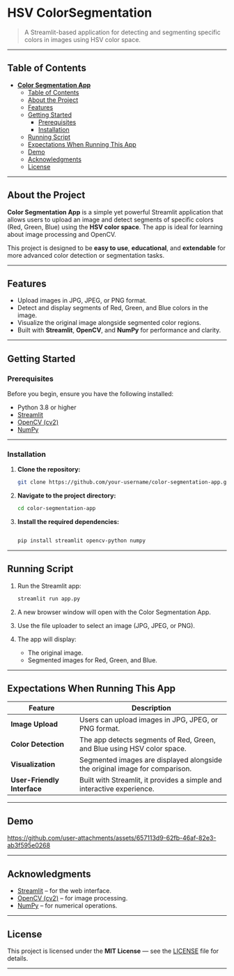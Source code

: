 # **HSV ColorSegmentation**

> A Streamlit-based application for detecting and segmenting specific colors in images using HSV color space.

---

## Table of Contents

- [**Color Segmentation App**](#color-segmentation-app)
  - [Table of Contents](#table-of-contents)
  - [About the Project](#about-the-project)
  - [Features](#features)
  - [Getting Started](#getting-started)
    - [Prerequisites](#prerequisites)
    - [Installation](#installation)
  - [Running Script](#running-script)
  - [Expectations When Running This App](#expectations-when-running-this-app)
  - [Demo](#demo)
  - [Acknowledgments](#acknowledgments)
  - [License](#license)

---

## About the Project

**Color Segmentation App** is a simple yet powerful Streamlit application that allows users to upload an image and detect segments of specific colors (Red, Green, Blue) using the **HSV color space**. The app is ideal for learning about image processing and OpenCV.

This project is designed to be **easy to use**, **educational**, and **extendable** for more advanced color detection or segmentation tasks.

---

## Features

- Upload images in JPG, JPEG, or PNG format.
- Detect and display segments of Red, Green, and Blue colors in the image.
- Visualize the original image alongside segmented color regions.
- Built with **Streamlit**, **OpenCV**, and **NumPy** for performance and clarity.

---

## Getting Started

### Prerequisites

Before you begin, ensure you have the following installed:

- Python 3.8 or higher
- [Streamlit](https://streamlit.io/)
- [OpenCV (cv2)](https://pypi.org/project/opencv-python/)
- [NumPy](https://numpy.org/)

---

### Installation

1. **Clone the repository:**

   ```bash
   git clone https://github.com/your-username/color-segmentation-app.git
   ```

2. **Navigate to the project directory:**

   ```bash
   cd color-segmentation-app
   ```

3. **Install the required dependencies:**

   ```bash

   pip install streamlit opencv-python numpy
   ```

---

## Running Script

1. Run the Streamlit app:

   ```bash
   streamlit run app.py
   ```

2. A new browser window will open with the Color Segmentation App.

3. Use the file uploader to select an image (JPG, JPEG, or PNG).

4. The app will display:
   - The original image.
   - Segmented images for Red, Green, and Blue.

---

## Expectations When Running This App

| Feature                     | Description                                                                 |
| --------------------------- | --------------------------------------------------------------------------- |
| **Image Upload**            | Users can upload images in JPG, JPEG, or PNG format.                        |
| **Color Detection**         | The app detects segments of Red, Green, and Blue using HSV color space.     |
| **Visualization**           | Segmented images are displayed alongside the original image for comparison. |
| **User-Friendly Interface** | Built with Streamlit, it provides a simple and interactive experience.      |

---

## Demo


https://github.com/user-attachments/assets/657113d9-62fb-46af-82e3-ab3f595e0268

---

## Acknowledgments

- [Streamlit](https://streamlit.io/) – for the web interface.
- [OpenCV (cv2)](https://pypi.org/project/opencv-python/) – for image processing.
- [NumPy](https://numpy.org/) – for numerical operations.

---

## License

This project is licensed under the **MIT License** — see the [LICENSE](LICENSE) file for details.

---


